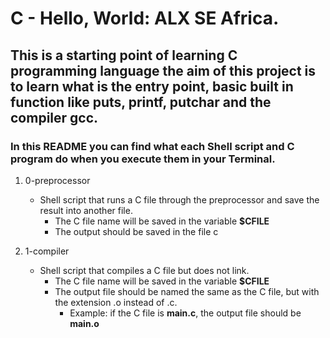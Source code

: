 # C - Hello, World: ALX SE Africa.
## This is a starting point of learning C programming language the aim of this project is to learn what is the entry point, basic built in function like puts, printf, putchar and the compiler **gcc**.

### In this README you can find what each Shell script and C program do when you execute them in your Terminal.

1. 0-preprocessor
   - Shell script that runs a C file through the preprocessor and save the result into another file.
     - The C file name will be saved in the variable **$CFILE**
     - The output should be saved in the file c

2. 1-compiler
   - Shell script that compiles a C file but does not link.
     - The C file name will be saved in the variable **$CFILE**
     - The output file should be named the same as the C file, but with the extension .o instead of .c.
       - Example: if the C file is **main.c**, the output file should be **main.o**

